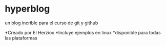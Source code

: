 # hyperblog
un blog incrible para el curso de git y github

*Creado por El Herziox
*Incluye ejemplos en linux
*disponible para todas las plataformas